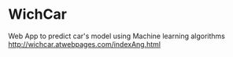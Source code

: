 # WichCar
Web App to predict car's model using Machine learning algorithms
http://wichcar.atwebpages.com/indexAng.html
